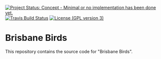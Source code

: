 [![Project Status: Concept - Minimal or no implementation has been done yet.](http://www.repostatus.org/badges/latest/concept.svg)](http://www.repostatus.org/#concept)
[![Travis Build Status](https://img.shields.io/travis/bird-team/brisbane-birds/master.svg?label=build)](https://travis-ci.org/bird-team/brisbane-birds)
[![License (GPL version 3)](https://img.shields.io/badge/license-GNU%20GPL%20version%203-brightgreen.svg?style=flat-square)](http://opensource.org/licenses/GPL-3.0)

Brisbane Birds
===================

This repository contains the source code for "Brisbane Birds".
